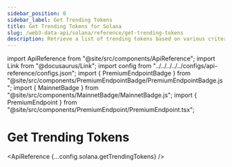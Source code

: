 ```yaml
---
sidebar_position: 0
sidebar_label: Get Trending Tokens
title: Get Trending Tokens for Solana
slug: /web3-data-api/solana/reference/get-trending-tokens
description: Retrieve a list of trending tokens based on various criteria.
---
```


import ApiReference from "@site/src/components/ApiReference";
import Link from "@docusaurus/Link";
import config from "../../../../../configs/api-reference/configs.json";
import { PremiumEndpointBadge } from "@site/src/components/PremiumEndpointBadge/PremiumEndpointBadge.js";
import { MainnetBadge } from "@site/src/components/MainnetBadge/MainnetBadge.js";
import { PremiumEndpoint } from "@site/src/components/PremiumEndpoint/PremiumEndpoint.tsx";

# Get Trending Tokens <MainnetBadge /> <PremiumEndpointBadge />

<PremiumEndpoint />

<ApiReference {...config.solana.getTrendingTokens} />
